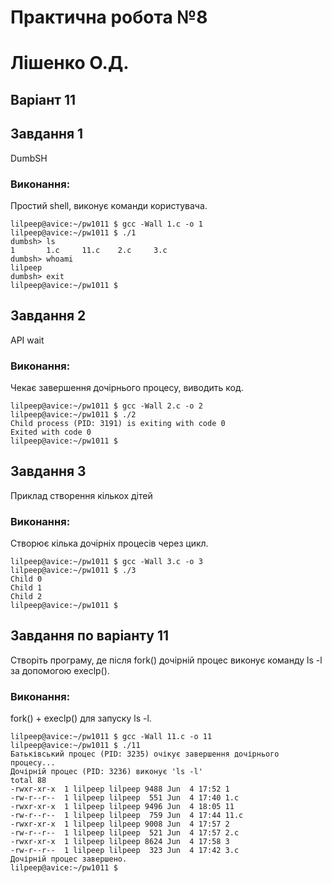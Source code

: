 # Практична робота №8
# Лiшенко О.Д.
## Варiант 11

## Завдання 1

DumbSH

### Виконання:

Простий shell, виконує команди користувача.

``` 
lilpeep@avice:~/pw1011 $ gcc -Wall 1.c -o 1
lilpeep@avice:~/pw1011 $ ./1
dumbsh> ls          
1       1.c     11.c    2.c     3.c
dumbsh> whoami
lilpeep
dumbsh> exit
lilpeep@avice:~/pw1011 $ 
```

## Завдання 2

API wait

### Виконання:

Чекає завершення дочірнього процесу, виводить код.

``` 
lilpeep@avice:~/pw1011 $ gcc -Wall 2.c -o 2
lilpeep@avice:~/pw1011 $ ./2
Child process (PID: 3191) is exiting with code 0
Exited with code 0
lilpeep@avice:~/pw1011 $ 
```

## Завдання 3

Приклад створення кількох дітей

### Виконання:

Створює кілька дочірніх процесів через цикл.

``` 
lilpeep@avice:~/pw1011 $ gcc -Wall 3.c -o 3
lilpeep@avice:~/pw1011 $ ./3
Child 0
Child 1
Child 2
lilpeep@avice:~/pw1011 $ 
```


## Завдання по варiанту 11

Створіть програму, де після fork() дочірній процес виконує команду ls -l за допомогою execlp().

### Виконання:

fork() + execlp() для запуску ls -l.

``` 
lilpeep@avice:~/pw1011 $ gcc -Wall 11.c -o 11
lilpeep@avice:~/pw1011 $ ./11
Батьківський процес (PID: 3235) очікує завершення дочірнього процесу...
Дочірній процес (PID: 3236) виконує 'ls -l'
total 88
-rwxr-xr-x  1 lilpeep lilpeep 9488 Jun  4 17:52 1
-rw-r--r--  1 lilpeep lilpeep  551 Jun  4 17:40 1.c
-rwxr-xr-x  1 lilpeep lilpeep 9496 Jun  4 18:05 11
-rw-r--r--  1 lilpeep lilpeep  759 Jun  4 17:44 11.c
-rwxr-xr-x  1 lilpeep lilpeep 9008 Jun  4 17:57 2
-rw-r--r--  1 lilpeep lilpeep  521 Jun  4 17:57 2.c
-rwxr-xr-x  1 lilpeep lilpeep 8624 Jun  4 17:58 3
-rw-r--r--  1 lilpeep lilpeep  323 Jun  4 17:42 3.c
Дочірній процес завершено.
lilpeep@avice:~/pw1011 $ 
```
